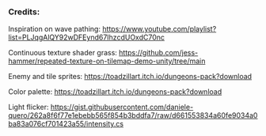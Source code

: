 ### Credits:
Inspiration on wave pathing:  https://www.youtube.com/playlist?list=PLJqgAlQY92wDFEynd67IhzcdUOxdC70nc

Continuous texture shader grass:                https://github.com/jess-hammer/repeated-texture-on-tilemap-demo-unity/tree/main

Enemy and tile sprites:                         https://toadzillart.itch.io/dungeons-pack?download

Color palette:                                  https://toadzillart.itch.io/dungeons-pack?download

Light flicker:                                  https://gist.githubusercontent.com/daniele-quero/262a8f6f77e1ebebb565f854b3bddfa7/raw/d661553834a60fe9034a0ba83a076cf701423a55/intensity.cs
